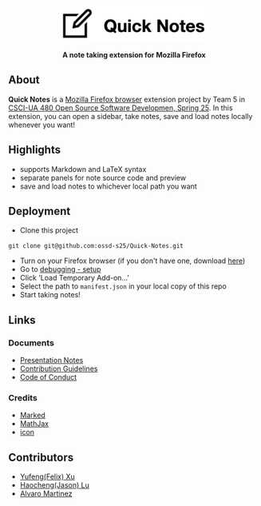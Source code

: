 <!-- <div style="display: flex; align-items: center; justify-content: center; gap: 15px;">
    <img src="icons/icon-96-notes.png" alt="Image" style="max-width: 80px; height: auto;">
    <h2 style="font-size: 36px;">Quick Notes</h2>
</div> -->
<div align="center">
    <img src="figs/title.png" alt="Quick Notes" width="300" height="auto">

**A note taking extension for Mozilla Firefox**
</div>



## About

**Quick Notes** is a [Mozilla Firefox browser](https://www.mozilla.org/en-US/firefox/) extension project by Team 5 in [CSCI-UA 480 Open Source Software Developmen, Spring 25](https://cs.nyu.edu/~jk157/ossd_s25/). In this extension, you can open a sidebar, take notes, save and load notes locally whenever you want!

## Highlights
- supports Markdown and LaTeX syntax
- separate panels for note source code and preview
- save and load notes to whichever local path you want

## Deployment
- Clone this project
```
git clone git@github.com:ossd-s25/Quick-Notes.git
```
- Turn on your Firefox browser (if you don't have one, download [here](https://www.mozilla.org/en-US/firefox/))
- Go to [debugging - setup](about:debugging#/setup)
- Click 'Load Temporary Add-on...'
- Select the path to `manifest.json` in your local copy of this repo
- Start taking notes!

## Links
### Documents
- [Presentation Notes](PRESENTATION.md)
- [Contribution Guidelines](CONTRIBUTING.md)
- [Code of Conduct](CODE_OF_CONDUCT.md)

### Credits
- [Marked](https://github.com/markedjs/marked)
- [MathJax](https://github.com/mathjax/MathJax)
- [icon](https://icons8.com/icon/15042/create)

## Contributors
- [Yufeng(Felix) Xu](https://zephyr271828.github.io/)
- [Haocheng(Jason) Lu](https://github.com/LuHC409)
- [Alvaro Martinez](https://github.com/AlvaroMartinezM)

